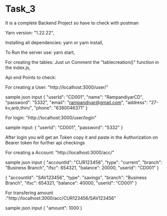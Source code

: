 # Task_3

It is a complete Backend Project so have to check with postman

Yarn version: "1.22.22",

Installing all dependencies: yarn or yarn install,

To Run the server use: yarn start,

For creating the tables: Just un Comment the "tablecreation()" function in the index.js,

Api end Points to check:

For creating a User: "http://localhost:3000/user/"

sample json input
{
"userId": "CD001",
"name": "RampandiyarCD",
"password": "5332",
"email": "rampandiyar@gmail.com",
"address": "27-kv,anb,thiru",
"phone": "6380046371"
}

For login: "http://localhost:3000/user/login"

sample input:
{
"userId": "CD001",
"password": "5332"
}

After login you will get an Token copy it and paste in the Authorization on Bearer token for further api checkings

For creating a Account: "http://localhost:3000/acc/"

sample json input
{
"accountId": "CUR123456",
"type": "current",
"branch": "Business Branch",
"ifsc": 654321,
"balance": 20000,
"userId": "CD001"
}

{
"accountId": "SAV123456",
"type": "savings",
"branch": "Business Branch",
"ifsc": 654321,
"balance": 40000,
"userId": "CD001"
}

For transfering amount :"http://localhost:3000/acc/CUR123456/SAV123456"

<!-- us this ids if u use my sample inputs -->

sample json input
{
"amount": 1000
}
